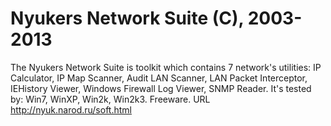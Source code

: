 # Nyukers Network Suite (C), 2003-2013
The Nyukers Network Suite is toolkit which contains 7 network's utilities:
IP Calculator, IP Map Scanner, Audit LAN Scanner, LAN Packet Interceptor, 
IEHistory Viewer, Windows Firewall Log Viewer, SNMP Reader. 
It's tested by: Win7, WinXP, Win2k, Win2k3.
Freeware. 
URL http://nyuk.narod.ru/soft.html
